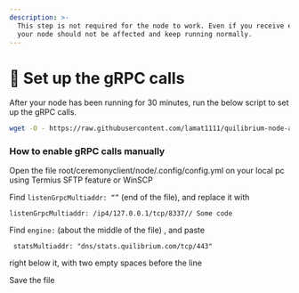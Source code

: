 ```yaml
---
description: >-
  This step is not required for the node to work. Even if you receive errors,
  your node should not be affected and keep running normally.
---
```


# 🔁 Set up the gRPC calls

After your node has been running for 30 minutes, run the below script to set up the gRPC calls.

```bash
wget -O - https://raw.githubusercontent.com/lamat1111/quilibrium-node-auto-installer/master/installer-gRPC-calls | bash
```

### How to enable gRPC calls manually

Open the file root/ceremonyclient/node/.config/config.yml on your local pc using Termius SFTP feature or WinSCP

Find `listenGrpcMultiaddr: “”` (end of the file), and replace it with

```
listenGrpcMultiaddr: /ip4/127.0.0.1/tcp/8337// Some code
```

Find `engine:` (about the middle of the file) , and paste

```
 statsMultiaddr: "dns/stats.quilibrium.com/tcp/443" 
```

right below it, with two empty spaces before the line

Save the file
